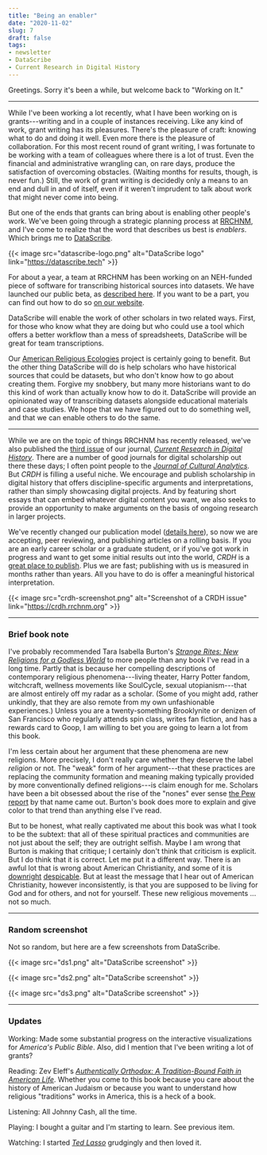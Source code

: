 ```yaml
---
title: "Being an enabler"
date: "2020-11-02"
slug: 7
draft: false
tags:
- newsletter
- DataScribe
- Current Research in Digital History
---
```


Greetings. Sorry it's been a while, but welcome back to "Working on It."

----------------

While I've been working a lot recently, what I have been working on is grants---writing and in a couple of instances receiving. Like any kind of work, grant writing has its pleasures. There's the pleasure of craft: knowing what to do and doing it well. Even more there is the pleasure of collaboration. For this most recent round of grant writing, I was fortunate to be working with a team of colleagues where there is a lot of trust. Even the financial and administrative wrangling can, on rare days, produce the satisfaction of overcoming obstacles. (Waiting months for results, though, is never fun.) Still, the work of grant writing is decidedly only a means to an end and dull in and of itself, even if it weren't imprudent to talk about work that might never come into being. 

But one of the ends that grants can bring about is enabling other people's work. We've been going through a strategic planning process at [RRCHNM](https://rrchnm.org), and I've come to realize that the word that describes us best is _enablers_. Which brings me to [DataScribe](https://datascribe.tech).

{{< image src="datascribe-logo.png" alt="DataScribe logo" link="https://datascribe.tech" >}}

For about a year, a team at RRCHNM  has been working on an NEH-funded piece of software for transcribing historical sources into datasets. We have launched our public beta, as [described here](https://rrchnm.org/news/from-historical-sources-to-datasets-a-preview-of-datascribe/).  If you want to be a part, you can find out how to do so [on our website](https://datascribe.tech).

DataScribe will enable the work of other scholars in two related ways. First, for those who know what they are doing but who could use a tool which offers a better workflow than a mess of spreadsheets, DataScribe will be great for team transcriptions. 

Our [American Religious Ecologies](https://religiousecologies.org) project is certainly going to benefit. But the other thing DataScribe will do is help scholars who have historical sources that could be datasets, but who don't know how to go about creating them. Forgive my snobbery, but many more historians want to do this kind of work than actually know how to do it. DataScribe will provide an opinionated way of transcribing datasets alongside educational materials and case studies. We hope that we have figured out to do something well, and that we can enable others to do the same. 

------------------------

While we are on the topic of things RRCHNM has recently released, we've also published the [third issue](https://crdh.rrchnm.org/volume/2020/) of our journal, [_Current Research in Digital History_](https://crdh.rrchnm.org). There are a number of good journals for digital scholarship out there these days; I often point people to the [*Journal of Cultural Analytics*](https://culturalanalytics.org). But *CRDH* is filling a useful niche. We encourage and publish scholarship in digital history that offers discipline-specific arguments and interpretations, rather than simply showcasing digital projects. And by featuring short essays that can embed whatever digital content you want, we also seeks to provide an opportunity to make arguments on the basis of ongoing research in larger projects.

We've recently changed our publication model ([details here](https://rrchnm.org/news/new-publication-model-editor-for-current-research-in-digital-history/)), so now we are accepting, peer reviewing, and publishing articles on a rolling basis. If you are an early career scholar or a graduate student, or if you've got work in progress and want to get some initial results out into the world, _CRDH_ is a [great place to publish](https://crdh.rrchnm.org/submissions/). Plus we are fast; publishing with us is measured in months rather than years. All you have to do is offer a meaningful historical interpretation.

{{< image src="crdh-screenshot.png" alt="Screenshot of a CRDH issue" link="https://crdh.rrchnm.org" >}}

----------------

### Brief book note

I've probably recommended Tara Isabella Burton's [*Strange Rites: New Religions for a Godless World*](https://www.publicaffairsbooks.com/titles/tara-isabella-burton/strange-rites/9781541762510/) to more people than any book I've read in a long time. Partly that is because her compelling descriptions of contemporary religious phenomena---living theater, Harry Potter fandom, witchcraft, wellness movements like SoulCycle, sexual utopianism---that are almost entirely off my radar as a scholar. (Some of you might add, rather unkindly, that they are also  remote from my own unfashionable experiences.) Unless you are a twenty-something Brooklynite or denizen of San Francisco who regularly attends spin class, writes fan fiction, and has a rewards card to Goop, I am willing to bet you are going to learn a lot from this book.

I'm less certain about her argument that these phenomena are new religions. More precisely, I don't really care whether they deserve the label _religion_ or not. The "weak" form of her argument---that these practices are replacing the community formation and meaning making typically provided by more conventionally defined religions---is claim enough for me. Scholars have been a bit obsessed about the rise of the "nones" ever sense [the Pew report](https://www.pewforum.org/2012/10/09/nones-on-the-rise/) by that name came out. Burton's book does more to explain and give color to that trend than anything else I've read.

But to be honest, what really captivated me about this book was what I took to be the subtext: that all of these spiritual practices and communities are not just about the self; they are outright selfish. Maybe I am wrong that Burton is making that critique; I certainly don't think that criticism is explicit. But I do think that it is correct. Let me put it a different way. There is an awful lot that is wrong about American Christianity, and some of it is [downright](https://kristindumez.com/books/jesus-and-john-wayne/) [despicable](https://www.thecolorofcompromise.com). But at least the message that I hear out of American Christianity, however inconsistently, is that you are supposed to be living for God and for others, and not for yourself. These new religious movements ... not so much. 

--------------------------

### Random screenshot

Not so random, but here are a few screenshots from DataScribe.

{{< image src="ds1.png" alt="DataScribe screenshot" >}}

{{< image src="ds2.png" alt="DataScribe screenshot" >}}

{{< image src="ds3.png" alt="DataScribe screenshot" >}}
 

---------------------

### Updates

Working: Made some substantial progress on the interactive visualizations for *America's Public Bible*. Also, did I mention that I've been writing a lot of grants?

Reading: Zev Eleff's [*Authentically Orthodox: A Tradition-Bound Faith in American Life*](https://www.wsupress.wayne.edu/books/detail/authentically-orthodox). Whether you come to this book because you care about the history of American Judaism or because you want to understand how religious "traditions" works in America, this is a heck of a book. 

Listening: All Johnny Cash, all the time.

Playing: I bought a guitar and I'm starting to learn. See previous item. 

Watching: I started [*Ted Lasso*](https://tv.apple.com/us/show/ted-lasso/umc.cmc.vtoh0mn0xn7t3c643xqonfzy) grudgingly and then loved it.
